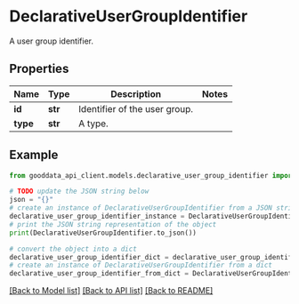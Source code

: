 # DeclarativeUserGroupIdentifier

A user group identifier.

## Properties

Name | Type | Description | Notes
------------ | ------------- | ------------- | -------------
**id** | **str** | Identifier of the user group. | 
**type** | **str** | A type. | 

## Example

```python
from gooddata_api_client.models.declarative_user_group_identifier import DeclarativeUserGroupIdentifier

# TODO update the JSON string below
json = "{}"
# create an instance of DeclarativeUserGroupIdentifier from a JSON string
declarative_user_group_identifier_instance = DeclarativeUserGroupIdentifier.from_json(json)
# print the JSON string representation of the object
print(DeclarativeUserGroupIdentifier.to_json())

# convert the object into a dict
declarative_user_group_identifier_dict = declarative_user_group_identifier_instance.to_dict()
# create an instance of DeclarativeUserGroupIdentifier from a dict
declarative_user_group_identifier_from_dict = DeclarativeUserGroupIdentifier.from_dict(declarative_user_group_identifier_dict)
```
[[Back to Model list]](../README.md#documentation-for-models) [[Back to API list]](../README.md#documentation-for-api-endpoints) [[Back to README]](../README.md)


